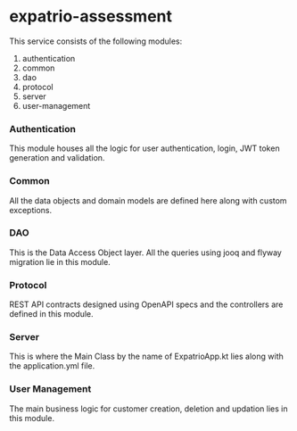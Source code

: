 # expatrio-assessment

This service consists of the following modules:
1. authentication
2. common
3. dao
4. protocol
5. server
6. user-management

### Authentication
This module houses all the logic for user authentication, login, JWT token generation and validation.

### Common
All the data objects and domain models are defined here along with custom exceptions.

### DAO
This is the Data Access Object layer. All the queries using jooq and flyway migration lie in this module.

### Protocol
REST API contracts designed using OpenAPI specs and the controllers are defined in this module.

### Server
This is where the Main Class by the name of ExpatrioApp.kt lies along with the application.yml file.

### User Management
The main business logic for customer creation, deletion and updation lies in this module.
